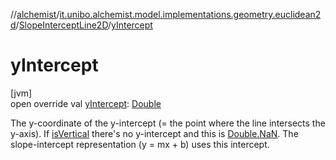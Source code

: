 //[alchemist](../../../index.md)/[it.unibo.alchemist.model.implementations.geometry.euclidean2d](../index.md)/[SlopeInterceptLine2D](index.md)/[yIntercept](y-intercept.md)

# yIntercept

[jvm]\
open override val [yIntercept](y-intercept.md): [Double](https://kotlinlang.org/api/latest/jvm/stdlib/kotlin/-double/index.html)

The y-coordinate of the y-intercept (= the point where the line intersects the y-axis). If [isVertical](is-vertical.md) there's no y-intercept and this is [Double.NaN](https://kotlinlang.org/api/latest/jvm/stdlib/kotlin/-double/-na-n.html). The slope-intercept representation (y = mx + b) uses this intercept.
